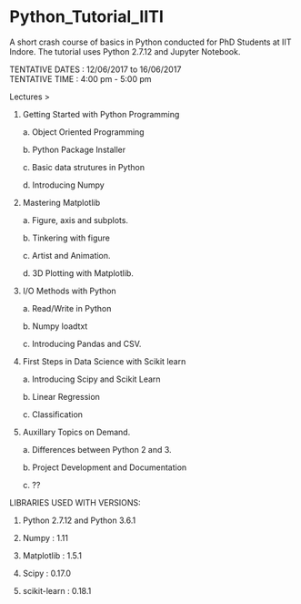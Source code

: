 # Python_Tutorial_IITI
A short crash course of basics in Python conducted for PhD Students at IIT Indore.
The tutorial uses Python 2.7.12 and Jupyter Notebook. 

TENTATIVE DATES : 12/06/2017 to 16/06/2017  
TENTATIVE TIME  : 4:00 pm - 5:00 pm 

Lectures >

1. Getting Started with Python Programming
 
   a. Object Oriented Programming 

   b. Python Package Installer

   c. Basic data strutures in Python 
     
   d. Introducing Numpy

2. Mastering Matplotlib
  
   a. Figure, axis and subplots.
   
   b. Tinkering with figure
   
   c. Artist and Animation.
   
   d. 3D Plotting with Matplotlib.

3. I/O Methods with Python
   
   a. Read/Write in Python
   
   b. Numpy loadtxt
   
   c. Introducing Pandas and CSV.

4. First Steps in Data Science with Scikit learn
   
   a. Introducing Scipy and Scikit Learn

   b. Linear Regression
   
   c. Classification

5. Auxillary Topics on Demand. 
   
   a. Differences between Python 2 and 3.
   
   b. Project Development and Documentation

   c. ??


LIBRARIES USED WITH VERSIONS:
  
  1. Python 2.7.12 and Python 3.6.1
  
  2. Numpy            : 1.11
  
  3. Matplotlib       : 1.5.1
  
  4. Scipy            : 0.17.0
  
  5. scikit-learn     : 0.18.1
  
